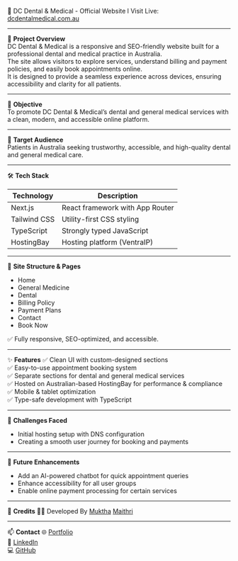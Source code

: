 🦷 DC Dental & Medical - Official Website  l
Visit Live: [dcdentalmedical.com.au](https://www.dcdentalmedical.com.au)

---

📌 **Project Overview**  
DC Dental & Medical is a responsive and SEO-friendly website built for a professional dental and medical practice in Australia.  
The site allows visitors to explore services, understand billing and payment policies, and easily book appointments online.  
It is designed to provide a seamless experience across devices, ensuring accessibility and clarity for all patients.

---

🎯 **Objective**  
To promote DC Dental & Medical’s dental and general medical services with a clean, modern, and accessible online platform.

---

👥 **Target Audience**  
Patients in Australia seeking trustworthy, accessible, and high-quality dental and general medical care.

---

🛠 **Tech Stack**

| Technology     | Description                                  |
| -------------- | -------------------------------------------- |
| Next.js        | React framework with App Router              |
| Tailwind CSS   | Utility-first CSS styling                    |
| TypeScript     | Strongly typed JavaScript                    |
| HostingBay     | Hosting platform (VentraIP)                  |

---

📂 **Site Structure & Pages**
- Home  
- General Medicine  
- Dental  
- Billing Policy  
- Payment Plans  
- Contact  
- Book Now  

✅ Fully responsive, SEO-optimized, and accessible.

---

✨ **Features**
✅ Clean UI with custom-designed sections  
✅ Easy-to-use appointment booking system  
✅ Separate sections for dental and general medical services  
✅ Hosted on Australian-based HostingBay for performance & compliance  
✅ Mobile & tablet optimization  
✅ Type-safe development with TypeScript

---

🚧 **Challenges Faced**
- Initial hosting setup with DNS configuration  
- Creating a smooth user journey for booking and payments

---

🚀 **Future Enhancements**
- Add an AI-powered chatbot for quick appointment queries  
- Enhance accessibility for all user groups  
- Enable online payment processing for certain services

---

🤝 **Credits**
👩‍💻 Developed By 
[Muktha](https://github.com/Smuktha)
[Maithri](https://www.linkedin.com/in/maithri-suvarna-1532b0283/)  


---

📫 **Contact**
🌐 [Portfolio](https://portfolio-mukthas-projects-7e55e4c8.vercel.app/)  
🔗 [LinkedIn](https://www.linkedin.com/in/muktha-suvarna12/)  
💻 [GitHub](https://github.com/Smuktha)  
